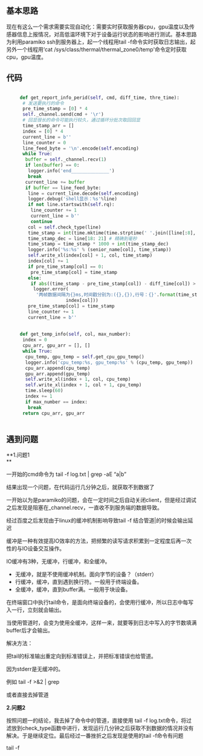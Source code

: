 ##  基本思路  

现在有这么一个需求需要实现自动化：需要实时获取服务器cpu，gpu温度以及传感器信息上报情况，对高低温环境下对于设备运行状态的影响进行测试。基本思路为利用paramiko
ssh到服务器上，起一个线程用tail -f命令实时获取日志输出，起另外一个线程用‘cat
/sys/class/thermal/thermal_zone0/temp'命令定时获取cpu，gpu温度。

##  代码  

```python

     def get_report_info_perid(self, cmd, diff_time, thre_time):
      # 发送要执行的命令
      pre_time_stamp = [0] * 4
      self._channel.send(cmd + '\r')
      # 回显很长的命令可能执行较久，通过循环分批次取回回显
      time_stamp_arr = []
      index = [0] * 4
      current_line = b''
      line_counter = 0
      line_feed_byte = '\n'.encode(self.encoding)
      while True:
       buffer = self._channel.recv(1)
       if len(buffer) == 0:
        logger.info('end______________')
        break
       current_line += buffer
       if buffer == line_feed_byte:
        line = current_line.decode(self.encoding)
        logger.debug('shell显示：%s'%line)
        if not line.startswith(self.rq):
         line_counter += 1
         current_line = b''
         continue
        col = self.check_type(line)
        time_stamp = int(time.mktime(time.strptime(' '.join([line[:8], line[9:17]]), "%Y%m%d %H:%M:%S")))
        time_stamp_dec = line[18: 21] # 精确到毫秒
        time_stamp = time_stamp * 1000 + int(time_stamp_dec)
        logger.info('%s:%s' % (senior_name[col], time_stamp))
        self.write_xl(index[col] + 1, col, time_stamp)
        index[col] += 1
        if pre_time_stamp[col] == 0:
         pre_time_stamp[col] = time_stamp
        else:
         if abs((time_stamp - pre_time_stamp[col]) - diff_time[col]) > thre_time[col]:
          logger.error(
           '两帧数据间隔为{}ms,时间戳分别为:({},{}),行号：{}'.format(time_stamp - pre_time_stamp[col], time_stamp, pre_time_stamp[col],
                      index[col]))
        pre_time_stamp[col] = time_stamp
        line_counter += 1
        current_line = b''
    
    
     def get_temp_info(self, col, max_number):
      index = 0
      cpu_arr, gpu_arr = [], []
      while True:
       cpu_temp, gpu_temp = self.get_cpu_gpu_temp()
       logger.info('cpu_temp:%s, gpu_temp:%s' % (cpu_temp, gpu_temp))
       cpu_arr.append(cpu_temp)
       gpu_arr.append(gpu_temp)
       self.write_xl(index + 1, col, cpu_temp)
       self.write_xl(index + 1, col + 1, cpu_temp)
       time.sleep(60)
       index += 1
       if max_number == index:
        break
      return cpu_arr, gpu_arr
    
```

##  遇到问题  

**1.问题1  
**

一开始的cmd命令为 tail -f log.txt | grep -aE “a|b”

结果出现一个问题，在代码运行几分钟之后，就获取不到数据了

一开始以为是paramiko的问题，会在一定时间之后自动关闭client，但是经过调试之后发现是阻塞在_channel.recv，一直收不到服务端的数据导致。

经过百度之后发现由于linux的缓冲机制影响导致tail -f 结合管道|的时候会输出延迟

缓冲是一种有效提高IO效率的方法，把频繁的读写请求积累到一定程度后再一次性的与IO设备交互操作。

IO缓冲有3种，无缓冲，行缓冲，和全缓冲。

  * 无缓冲，就是不使用缓冲机制。面向字节的设备？（stderr） 
  * 行缓冲，缓冲，直到遇到换行符。一般用于终端设备。 
  * 全缓冲，缓冲，直到buffer满。一般用于块设备。 

在终端窗口中执行tail命令，是面向终端设备的，会使用行缓冲，所以日志中每写入一行，立刻就会输出。

当使用管道时，会变为使用全缓冲，这样一来，就要等到日志中写入的字节数填满buffer后才会输出。

解决方法：

把tail的标准输出重定向到标准错误上，并把标准错误也给管道。

因为stderr是无缓冲的。

例如 tail -f >&2 | grep

或者直接去掉管道

**2.问题2**

按照问题一的结论，我去掉了命令中的管道，直接使用 tail -f
log.txt命令，将过滤放到check_type函数中进行，发现运行几分钟之后获取不到数据的情况并没有解决。于是继续定位。最后经过一番挫折之后发现是使用的tail
-f命令有问题

tail -f

